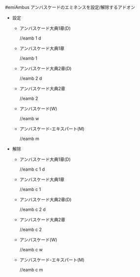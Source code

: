 #emiAmbus
アンバスケードのエミネンスを設定/解除するアドオン
* 設定
    * アンバスケード大典1章(D)

        //eamb 1 d

    * アンバスケード大典1章

        //eamb 1
    
    * アンバスケード大典2章(D)

        //eamb 2 d
    
     * アンバスケード大典2章

        //eamb 2

    * アンバスケード(W)

        //eamb w
    
     * アンバスケード-エキスパート(M)

        //eamb m

* 解除
    * アンバスケード大典1章(D)

        //eamb c 1 d

    * アンバスケード大典1章

        //eamb c 1
    
    * アンバスケード大典2章(D)

        //eamb c 2 d
    
     * アンバスケード大典2章

        //eamb c 2

    * アンバスケード(W)

        //eamb c w
    
     * アンバスケード-エキスパート(M)
     
        //eamb c m